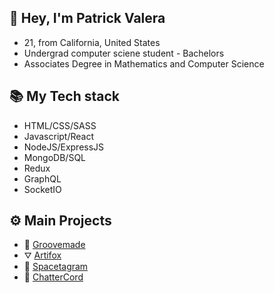 
## 👋 Hey, I'm Patrick Valera
- 21, from California, United States
- Undergrad computer sciene student - Bachelors
- Associates Degree in Mathematics and Computer Science

## 📚 My Tech stack
- HTML/CSS/SASS
- Javascript/React
- NodeJS/ExpressJS
- MongoDB/SQL
- Redux
- GraphQL
- SocketIO

## ⚙️ Main Projects
- 🍞 [Groovemade](https://groovemade.herokuapp.com/)
- ⛛ [Artifox](http://artifoxclone.herokuapp.com/)
- 🔭 [Spacetagram](http://spacetagram-pat.herokuapp.com/)
- 💬 [ChatterCord](https://poopcordpat.herokuapp.com/login)
